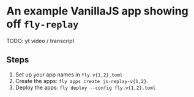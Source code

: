 # An example VanillaJS app showing off `fly-replay`

TODO: yt video / transcript

## Steps

1. Set up your app names in  `fly.v{1,2}.toml`
2. Create the apps: `fly apps create js-replay-v{1,2}`.
3. Deploy the apps: `fly deploy --config fly.v{1,2}.toml` 